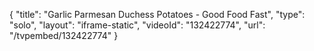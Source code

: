 {
    "title": "Garlic Parmesan Duchess Potatoes - Good Food Fast",
    "type": "solo",
    "layout": "iframe-static",
    "videoId": "132422774",
    "url": "\/tvpembed\/132422774"
}